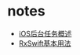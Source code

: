 # notes

* [iOS后台任务概述](https://github.com/viciwang/notes/blob/master/contens/background-execution/ios-background-execution.md)
* [RxSwift基本用法](https://github.com/viciwang/notes/blob/master/contens/rxswift/rxswift.md)